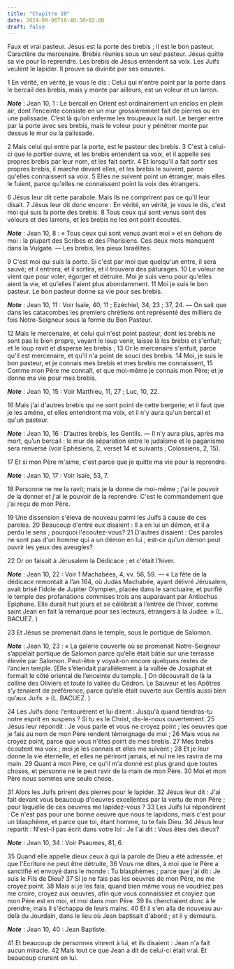 ```yaml
---
title: "Chapitre 10"
date: 2024-09-06T18:40:50+02:00
draft: false
---
```



Faux et vrai pasteur.
Jésus est la porte des brebis ; il est le bon pasteur.
Caractère du mercenaire.
Brebis réunies sous un seul pasteur.
Jésus quitte sa vie pour la reprendre.
Les brebis de Jésus entendent sa voix.
Les Juifs veulent le lapider.
Il prouve sa divinité par ses oeuvres.


1 En vérité, en vérité, je vous le dis : Celui qui n'entre point par la porte dans le bercail des brebis, mais y monte par ailleurs, est un voleur et un larron.

***Note*** :  Jean 10, 1 : Le bercail en Orient est ordinairement un enclos en plein air, dont l’enceinte consiste en un mur grossièrement fait de pierres ou en une palissade. C’est là qu’on enferme les troupeaux la nuit. Le berger entre par la porte avec ses brebis, mais le voleur pour y pénétrer monte par dessus le mur ou la palissade.

2 Mais celui qui entre par la porte, est le pasteur des brebis. 3 C'est à celui-ci que le portier ouvre, et les brebis entendent sa voix, et il appelle ses propres brebis par leur nom, et les fait sortir. 4 Et lorsqu'il a fait sortir ses propres brebis, il marche devant elles, et les brebis le suivent, parce qu'elles connaissent sa voix. 5 Elles ne suivent point un étranger, mais elles le fuient, parce qu'elles ne connaissent point la voix des étrangers.


6 Jésus leur dit cette parabole. Mais ils ne comprirent pas ce qu'il leur disait. 7 Jésus leur dit donc encore : En vérité, en vérité, je vous le dis, c'est moi qui suis la porte des brebis. 8 Tous ceux qui sont venus sont des voleurs et des larrons, et les brebis ne les ont point écoutés.

***Note*** :  Jean 10, 8 : « Tous ceux qui sont venus avant moi » et en dehors de moi : la plupart des Scribes et des Pharisiens. Ces deux mots manquent dans la Vulgate. ― Les brebis, les pieux Israélites.

9 C'est moi qui suis la porte. Si c'est par moi que quelqu'un entre, il sera sauvé; et il entrera, et il sortira, et il trouvera des pâturages. 10 Le voleur ne vient que pour voler, égorger et détruire. Moi je suis venu pour qu'elles aient la vie, et qu'elles l'aient plus abondamment. 11 Moi je suis le bon pasteur. Le bon pasteur donne sa vie pour ses brebis.

***Note*** :  Jean 10, 11 : Voir Isaïe, 40, 11 ; Ezéchiel, 34, 23 ; 37, 24. ― On sait que dans les catacombes les premiers chrétiens ont représenté des milliers de fois Notre-Seigneur sous la forme du Bon Pasteur.

12 Mais le mercenaire, et celui qui n'est point pasteur, dont les brebis ne sont pas le bien propre, voyant le loup venir, laisse là les brebis et s'enfuit; et le loup ravit et disperse les brebis ; 13 Or le mercenaire s'enfuit, parce qu'il est mercenaire, et qu'il n'a point de souci des brebis. 14 Moi, je suis le bon pasteur, et je connais mes brebis et mes brebis me connaissent, 15 Comme mon Père me connaît, et que moi-même je connais mon Père; et je donne ma vie pour mes brebis.

***Note*** :  Jean 10, 15 : Voir Matthieu, 11, 27 ; Luc, 10, 22.

16 Mais j'ai d'autres brebis qui ne sont point de cette bergerie; et il faut que je les amène, et elles entendront ma voix, et il n'y aura qu'un bercail et qu'un pasteur.

***Note*** :  Jean 10, 16 : D’autres brebis, les Gentils. ― Il n’y aura plus, après ma mort, qu’un bercail : le mur de séparation entre le judaïsme et le paganisme sera renversé (voir Ephésiens, 2, verset 14 et suivants ; Colossiens, 2, 15).

17 Et si mon Père m'aime, c'est parce que je quitte ma vie pour la reprendre.

***Note*** :  Jean 10, 17 : Voir Isaïe, 53, 7.

18 Personne ne me la ravit; mais je la donne de moi-même ; j'ai le pouvoir de la donner et j'ai le pouvoir de la reprendre. C'est le commandement que j'ai reçu de mon Père.


19 Une dissension s'éleva de nouveau parmi les Juifs à cause de ces paroles. 20 Beaucoup d'entre eux disaient : Il a en lui un démon, et il a perdu le sens ; pourquoi l'écoutez-vous? 21 D'autres disaient : Ces paroles ne sont pas d'un homme qui a un démon en lui ; est-ce qu'un démon peut ouvrir les yeux des aveugles?


22 Or on faisait à Jérusalem la Dédicace ; et c'était l'hiver.

***Note*** :  Jean 10, 22 : Voir 1 Machabées, 4, vv. 56, 59. ― « La fête de la dédicace remontait à l’an 164, où Judas Machabée, ayant délivré Jérusalem, avait brisé l’idole de Jupiter Olympien, placée dans le sanctuaire, et purifié le temple des profanations commises trois ans auparavant par Antiochus Epiphane. Elle durait huit jours et se célébrait à l’entrée de l’hiver, comme saint Jean en fait la remarque pour ses lecteurs, étrangers à la Judée. » (L. BACUEZ. )

23 Et Jésus se promenait dans le temple, sous le portique de Salomon.

***Note*** :  Jean 10, 23 : « La galerie couverte où se promenait Notre-Seigneur s’appelait portique de Salomon parce qu’elle était bâtie sur une terrasse élevée par Salomon. Peut-être y voyait-on encore quelques restes de l’ancien temple. [Elle s’étendait parallèlement à la vallée de Josaphat et formait le côté oriental de l’enceinte du temple. ] On découvrait de là la colline des Oliviers et toute la vallée du Cédron. Le Sauveur et les Apôtres s’y tenaient de préférence, parce qu’elle était ouverte aux Gentils aussi bien qu’aux Juifs. » (L. BACUEZ. )

24 Les Juifs donc l'entourèrent et lui dirent : Jusqu'à quand tiendras-tu notre esprit en suspens ? Si tu es le Christ, dis-le-nous ouvertement. 25 Jésus leur répondit : Je vous parle et vous ne croyez point ; les oeuvres que je fais au nom de mon Père rendent témoignage de moi ; 26 Mais vous ne croyez point, parce que vous n'êtes point de mes brebis. 27 Mes brebis écoutent ma voix ; moi je les connais et elles me suivent ; 28 Et je leur donne la vie éternelle, et elles ne périront jamais, et nul ne les ravira de ma main. 29 Quant à mon Père, ce qu'il m'a donné est plus grand que toutes choses, et personne ne le peut ravir de la main de mon Père. 30 Moi et mon Père nous sommes une seule chose.


31 Alors les Juifs prirent des pierres pour le lapider. 32 Jésus leur dit : J'ai fait devant vous beaucoup d'oeuvres excellentes par la vertu de mon Père ; pour laquelle de ces oeuvres me lapidez-vous ? 33 Les Juifs lui répondirent : Ce n'est pas pour une bonne oeuvre que nous te lapidons, mais c'est pour un blasphème, et parce que toi, étant homme, tu te fais Dieu. 34 Jésus leur repartit : N'est-il pas écrit dans votre loi : Je l'ai dit : Vous êtes des dieux?

***Note*** :  Jean 10, 34 : Voir Psaumes, 81, 6.

35 Quand elle appelle dieux ceux à qui la parole de Dieu a été adressée, et que l'Ecriture ne peut être détruite, 36 Vous me dites, à moi que le Père a sanctifié et envoyé dans le monde : Tu blasphèmes ; parce que j'ai dit : Je suis le Fils de Dieu? 37 Si je ne fais pas les oeuvres de mon Père, ne me croyez point. 38 Mais si je les fais, quand bien même vous ne voudriez pas me croire, croyez aux oeuvres, afin que vous connaissiez et croyiez que mon Père est en moi, et moi dans mon Père. 39 Ils cherchaient donc à le prendre, mais il s'échappa de leurs mains. 40 Et il s'en alla de nouveau au-delà du Jourdain, dans le lieu où Jean baptisait d'abord ; et il y demeura.

***Note*** :  Jean 10, 40 : Jean Baptiste.

41 Et beaucoup de personnes vinrent à lui, et ils disaient : Jean n'a fait aucun miracle. 42 Mais tout ce que Jean a dit de celui-ci était vrai. Et beaucoup crurent en lui.

